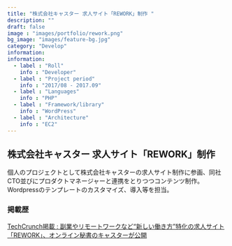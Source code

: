```yaml
---
title: "株式会社キャスター 求人サイト「REWORK」制作 "
description: ""
draft: false
image : "images/portfolio/rework.png"
bg_image: "images/feature-bg.jpg"
category: "Develop"
information:
information:
  - label : "Roll"
    info : "Developer"
  - label : "Project period"
    info : "2017/08 - 2017.09"
  - label : "Languages"
    info : "PHP"
  - label : "Framework/library"
    info : "WordPress"
  - label : "Architecture"
    info : "EC2"
---
```


## 株式会社キャスター 求人サイト「REWORK」制作 

個人のプロジェクトとして株式会社キャスターの求人サイト制作に参画、同社CTO並びにプロダクトマネージャーと連携をとりつつコンテンツ制作。 
Wordpressのテンプレートのカスタマイズ、導入等を担当。

### 掲載歴
[TechCrunch掲載 : 副業やリモートワークなど“新しい働き方”特化の求人サイト「REWORK」、オンライン秘書のキャスターが公開](https://jp.techcrunch.com/2017/09/25/caster-rework/)